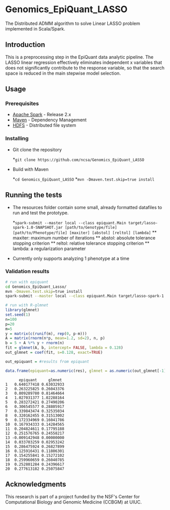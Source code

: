 # Genomics_EpiQuant_LASSO

The Distributed ADMM algorithm to solve Linear LASSO problem implemented in Scala/Spark.

## Introduction

This is a preprocessing step in the EpiQuant data analytic pipeline. The LASSO linear regression effectively eliminates independent x variables that does not significantly contribute to the response variable, so that the search space is reduced in the main stepwise model selection.

## Usage

### Prerequisites

   * [Apache Spark](https://spark.apache.org) - Release 2.x
   * [Maven](https://maven.apache.org/) - Dependency Management
   * [HDFS](http://hadoop.apache.org) - Distributed file system

### Installing

* Git clone the repository

	*`git clone https://github.com/ncsa/Genomics_EpiQuant_LASSO`

* Build with Maven

	*`cd Genomics_EpiQuant_LASSO`
	*`mvn -Dmaven.test.skip=true install`

## Running the tests

* The resources folder contain some small, already formatted datafiles to run and test the prototype. 
	
	*`spark-submit --master local --class epiquant.Main target/lasso-spark-1.0-SNAPSHOT.jar [path/to/Genotype/file] [path/to/Phenotype/file] [maxiter] [abstol] [reltol] [lambda]`
	** maxiter: maximum number of iterations
	** abstol: absolute tolerance stopping criterion
	** reltol: relative tolerance stopping criterion
	** lambda: a regularization parameter

* Currently only supports analyzing 1 phenotype at a time

### Validation results
```bash
# run with epiquant
cd Genomics_EpiQuant_Lasso/
mvn -Dmaven.test.skip=true install
spark-submit --master local --class epiquant.Main target/lasso-spark-1.0-SNAPSHOT.jar resources/Genotypes/randomMatrix.tsv resources/Phenotypes/randomY.tsv 100 1e-05 1e-05 0.128

```

```R
# run with R-glmnet
library(glmnet)
set.seed(1)
n=100
p=20
m=5
y = matrix(c(runif(m), rep(0, p-m)))
A = matrix(rnorm(n*p, mean=1.2, sd=2), n, p)
b = 5 + A %*% y + rnorm(n)
fit = glmnet(A, b, intercept= FALSE, lambda = 0.128)
out_glmnet = coef(fit, s=0.128, exact=TRUE)

out_epiquant = #results from epiquant

data.frame(epiquant=as.numeric(res), glmnet = as.numeric(out_glmnet[-1]))	
```

```
	  epiquant     glmnet
1   0.640177418 0.63032933
2   0.263225825 0.26043376
3   0.809289780 0.81464664
4   1.027031377 1.02288164
5   0.283272421 0.27490206
6   0.306545577 0.28805917
7   0.339843474 0.32535034
8   0.320162455 0.31513002
9   0.172334969 0.16041786
10  0.167934333 0.14284565
11  0.204824611 0.17795188
12  0.251576765 0.24558217
13 -0.009142948 0.00000000
14  0.033703259 0.02953242
15  0.286475924 0.26827899
16  0.125916431 0.11806301
17  0.154255841 0.15272102
18  0.259960659 0.26040785
19  0.252801284 0.24396617
20  0.277613182 0.25075847
```

## Acknowledgments

This research is part of a project funded by the NSF's Center for  Computational Biology and Genomic Medicine (CCBGM) at UIUC.

